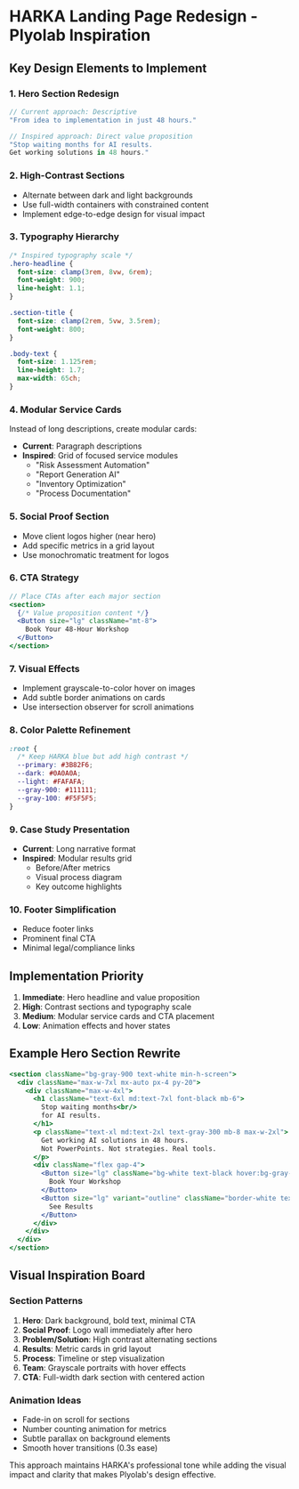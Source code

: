# HARKA Landing Page Redesign - Plyolab Inspiration

## Key Design Elements to Implement

### 1. Hero Section Redesign
```jsx
// Current approach: Descriptive
"From idea to implementation in just 48 hours."

// Inspired approach: Direct value proposition
"Stop waiting months for AI results.
Get working solutions in 48 hours."
```

### 2. High-Contrast Sections
- Alternate between dark and light backgrounds
- Use full-width containers with constrained content
- Implement edge-to-edge design for visual impact

### 3. Typography Hierarchy
```css
/* Inspired typography scale */
.hero-headline {
  font-size: clamp(3rem, 8vw, 6rem);
  font-weight: 900;
  line-height: 1.1;
}

.section-title {
  font-size: clamp(2rem, 5vw, 3.5rem);
  font-weight: 800;
}

.body-text {
  font-size: 1.125rem;
  line-height: 1.7;
  max-width: 65ch;
}
```

### 4. Modular Service Cards
Instead of long descriptions, create modular cards:
- **Current**: Paragraph descriptions
- **Inspired**: Grid of focused service modules
  - "Risk Assessment Automation"
  - "Report Generation AI"
  - "Inventory Optimization"
  - "Process Documentation"

### 5. Social Proof Section
- Move client logos higher (near hero)
- Add specific metrics in a grid layout
- Use monochromatic treatment for logos

### 6. CTA Strategy
```jsx
// Place CTAs after each major section
<section>
  {/* Value proposition content */}
  <Button size="lg" className="mt-8">
    Book Your 48-Hour Workshop
  </Button>
</section>
```

### 7. Visual Effects
- Implement grayscale-to-color hover on images
- Add subtle border animations on cards
- Use intersection observer for scroll animations

### 8. Color Palette Refinement
```css
:root {
  /* Keep HARKA blue but add high contrast */
  --primary: #3B82F6;
  --dark: #0A0A0A;
  --light: #FAFAFA;
  --gray-900: #111111;
  --gray-100: #F5F5F5;
}
```

### 9. Case Study Presentation
- **Current**: Long narrative format
- **Inspired**: Modular results grid
  - Before/After metrics
  - Visual process diagram
  - Key outcome highlights

### 10. Footer Simplification
- Reduce footer links
- Prominent final CTA
- Minimal legal/compliance links

## Implementation Priority

1. **Immediate**: Hero headline and value proposition
2. **High**: Contrast sections and typography scale
3. **Medium**: Modular service cards and CTA placement
4. **Low**: Animation effects and hover states

## Example Hero Section Rewrite

```jsx
<section className="bg-gray-900 text-white min-h-screen">
  <div className="max-w-7xl mx-auto px-4 py-20">
    <div className="max-w-4xl">
      <h1 className="text-6xl md:text-7xl font-black mb-6">
        Stop waiting months<br/>
        for AI results.
      </h1>
      <p className="text-xl md:text-2xl text-gray-300 mb-8 max-w-2xl">
        Get working AI solutions in 48 hours. 
        Not PowerPoints. Not strategies. Real tools.
      </p>
      <div className="flex gap-4">
        <Button size="lg" className="bg-white text-black hover:bg-gray-100">
          Book Your Workshop
        </Button>
        <Button size="lg" variant="outline" className="border-white text-white">
          See Results
        </Button>
      </div>
    </div>
  </div>
</section>
```

## Visual Inspiration Board

### Section Patterns
1. **Hero**: Dark background, bold text, minimal CTA
2. **Social Proof**: Logo wall immediately after hero
3. **Problem/Solution**: High contrast alternating sections
4. **Results**: Metric cards in grid layout
5. **Process**: Timeline or step visualization
6. **Team**: Grayscale portraits with hover effects
7. **CTA**: Full-width dark section with centered action

### Animation Ideas
- Fade-in on scroll for sections
- Number counting animation for metrics
- Subtle parallax on background elements
- Smooth hover transitions (0.3s ease)

This approach maintains HARKA's professional tone while adding the visual impact and clarity that makes Plyolab's design effective.